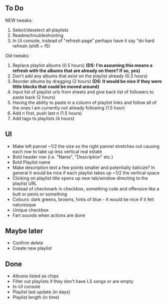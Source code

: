 ## To Do

NEW tweaks:
1. Select/deselect all playlists
2. Readme/troubleshooting
3. In UI console, instead of "refresh page" perhaps have it say "do hard refresh (shift + f5)

Old tweaks:

1. Replace playlist albums (0.5 hours) **(DS: I'm assuming this means a refresh with the albums that are already on there? If so, yes)**
2. Don't add any albums that exist on the playlist already (0.3 hours)
3. Reorder albums by dragging (2 hours) **(DS: It would be nice if they were little blocks that could be moved around)**
4. Input list of playlist urls from sheets and give back list of followers to paste back (2 hours)
5. Having the ability to paste in a column of playlist links and follow all of the ones I am currently not already following (1.5 hour)
6. Add n first, push last n (1.5 hours)
7. Add tags to playlists (4 hours)


## UI
-   Make left pannel ~1/2 the size so the right pannel stretches out causing each row to take up less vertical real estate
-   Bold header row (i.e. "Name", "Description" etc.)
-   Bold Playlist name
-   Make description text a few points smaller and potentially italicize? In general it would be nice if each playlist takes up ~1/2 the vertical space
-   Clicking on playlist title opens up new tab/window directing to the playlist URL
-   Instead of checkmark in checkbox, something rude and offensive like a butt or penis or something
-   Colours: dark greens, browns, hints of blue - It would be nice if it felt naturesque
-   Unique checkbox
-   Fart sounds when actions are done

## Maybe later

-   Confirm delete
-   Create new playlist

## Done

-   Albums listed as chips
-   Filter out playlists if they don't have LS songs or are empty
-   In-UI console
-   Playlist last update (in days)
-   Playlist length (in time)
